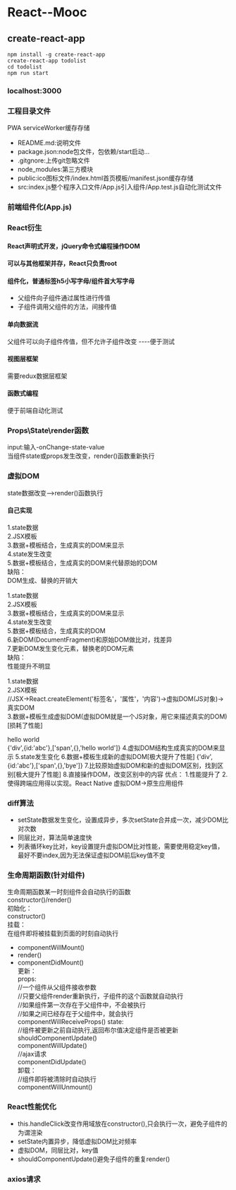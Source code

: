 # React--Mooc  
## create-react-app    
```
npm install -g create-react-app  
create-react-app todolist
cd todolist  
npm run start 
```
### localhost:3000  
### 工程目录文件  
PWA serviceWorker缓存存储
- README.md:说明文件
- package.json:node包文件，包依赖/start启动...  
- .gitgnore:上传git忽略文件  
- node_modules:第三方模块  
- public:ico图标文件/index.html首页模板/manifest.json缓存存储  
- src:index.js整个程序入口文件/App.js引入组件/App.test.js自动化测试文件   
### 前端组件化(App.js)  
### React衍生
#### React声明式开发，jQuery命令式编程操作DOM  
#### 可以与其他框架并存，React只负责root
#### 组件化，普通标签h5小写字母/组件首大写字母  
- 父组件向子组件通过属性进行传值
- 子组件调用父组件的方法，间接传值  
#### 单向数据流  
父组件可以向子组件传值，但不允许子组件改变
----便于测试  
#### 视图层框架  
需要redux数据层框架  
#### 函数式编程  
便于前端自动化测试  
### Props\State\render函数  
input:输入-onChange-state-value  
当组件state或props发生改变，render()函数重新执行
### 虚拟DOM  
state数据改变-->render()函数执行  
#### 自己实现  
1.state数据  
2.JSX模板  
3.数据+模板结合，生成真实的DOM来显示  
4.state发生改变  
5.数据+模板结合，生成真实的DOM来代替原始的DOM   
缺陷：  
DOM生成、替换的开销大 

1.state数据  
2.JSX模板  
3.数据+模板结合，生成真实的DOM来显示  
4.state发生改变  
5.数据+模板结合，生成真实的DOM  
6.新DOM(DocumentFragment)和原始DOM做比对，找差异  
7.更新DOM发生变化元素，替换老的DOM元素  
缺陷：  
性能提升不明显   

1.state数据  
2.JSX模板  
//JSX->React.createElement('标签名'，'属性'，'内容')->虚拟DOM(JS对象)->真实DOM  
3.数据+模板生成虚拟DOM(虚拟DOM就是一个JS对象，用它来描述真实的DOM)[损耗了性能] 
<div id='abc'><span>hello world</span></div>
{'div',{id:'abc'},['span',{},'hello world']}   
4.虚拟DOM结构生成真实的DOM来显示   
5.state发生变化  
6.数据+模板生成新的虚拟DOM[极大提升了性能]  
{'div',{id:'abc'},['span',{},'bye']}    
7.比较原始虚拟DOM和新的虚拟DOM区别，找到区别[极大提升了性能]    
8.直接操作DOM，改变区别中的内容    
优点：  
1.性能提升了  
2.使得跨端应用得以实现。React Native  虚拟DOM->原生应用组件   

### diff算法  
- setState数据发生变化，设置成异步，多次setState合并成一次，减少DOM比对次数    
- 同层比对，算法简单速度快  
- 列表循环key比对，key设置提升虚拟DOM比对性能，需要使用稳定key值，最好不要index,因为无法保证虚拟DOM前后key值不变     

### 生命周期函数(针对组件)  
生命周期函数某一时刻组件会自动执行的函数   
constructor()/render()  
初始化：  
constructor()   
挂载：  
在组件即将被挂载到页面的时刻自动执行    
- componentWillMount()  
- render()  
- componentDidMount()     
更新：  
props:  
//一个组件从父组件接收参数   
//只要父组件render重新执行，子组件的这个函数就自动执行   
//如果组件第一次存在于父组件中，不会被执行  
//如果之间已经存在于父组件中，就会执行  
componentWillReceiveProps()
state:  
//组件被更新之前自动执行,返回布尔值决定组件是否被更新   
shouldComponentUpdate()   
componentWillUpdate()  
//ajax请求   
componentDidUpdate()  
卸载：  
//组件即将被清除时自动执行    
componentWillUnmount()  
### React性能优化  
- this.handleClick改变作用域放在constructor(),只会执行一次，避免子组件的为谓渲染  
-  setState内置异步，降低虚拟DOM比对频率  
- 虚拟DOM，同层比对，key值  
- shouldComponentUpdate()避免子组件的重复render()
### axios请求  
